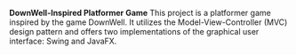 **DownWell-Inspired Platformer Game**
This project is a platformer game inspired by the  game DownWell. It utilizes the Model-View-Controller (MVC) design pattern and offers two implementations of the graphical user interface: Swing and JavaFX.
